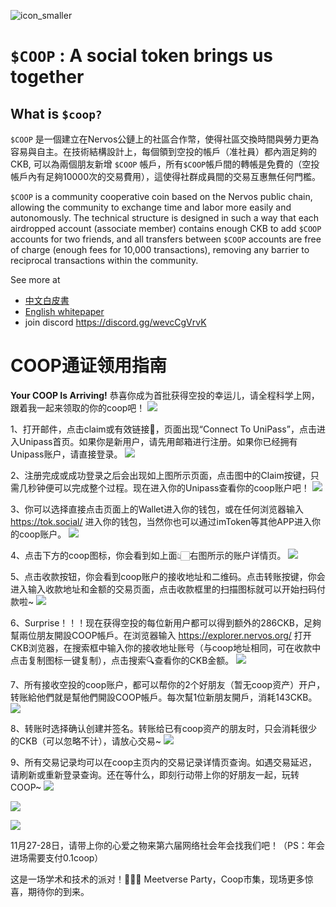 
![icon_smaller](https://user-images.githubusercontent.com/406686/139627049-eff3c35b-7e61-4469-a6b8-2a941ce0ae74.png)


# ```$COOP``` : A social token brings us together

## What is ```$coop?```
```$COOP``` 是一個建立在Nervos公鏈上的社區合作幣，使得社區交換時間與勞力更為容易與自主。在技術結構設計上，每個領到空投的帳戶（准社員）都內涵足夠的CKB, 可以為兩個朋友新增 ```$COOP``` 帳戶，所有```$COOP```帳戶間的轉帳是免費的（空投帳戶內有足夠10000次的交易費用），這使得社群成員間的交易互惠無任何門檻。

```$COOP``` is a community cooperative coin based on the Nervos public chain, allowing the community to exchange time and labor more easily and autonomously. The technical structure is designed in such a way that each airdropped account (associate member) contains enough CKB to add ```$COOP``` accounts for two friends, and all transfers between ```$COOP``` accounts are free of charge (enough fees for 10,000 transactions), removing any barrier to reciprocal transactions within the community.

See more at
* [中文白皮書](https://github.com/CAAINS/COOP/blob/main/Chinese_whitepaper.md)
*  [English whitepaper](https://github.com/CAAINS/COOP/blob/main/en_whitepapter.md)
*  join discord https://discord.gg/wevcCgVrvK

# COOP通证领用指南

**Your COOP Is Arriving!**
恭喜你成为首批获得空投的幸运儿，请全程科学上网，跟着我一起来领取的你的coop吧！
![](https://i.imgur.com/cpWHFIl.png)


1、打开邮件，点击claim或有效链接🔗，页面出现“Connect To UniPass”，点击进入Unipass首页。如果你是新用户，请先用邮箱进行注册。如果你已经拥有Unipass账户，请直接登录。
![](https://i.imgur.com/mRzrtYu.png)

2、注册完成或成功登录之后会出现如上图所示页面，点击图中的Claim按键，只需几秒钟便可以完成整个过程。现在进入你的Unipass查看你的coop账户吧！
![](https://i.imgur.com/U3TBK9j.png)

3、你可以选择直接点击页面上的Wallet进入你的钱包，或在任何浏览器输入 https://tok.social/ 进入你的钱包，当然你也可以通过imToken等其他APP进入你的coop账户。
![](https://i.imgur.com/BHBTHPx.png)


4、点击下方的coop图标，你会看到如上面👆🏻右图所示的账户详情页。
![](https://i.imgur.com/mk23cqj.png)


5、点击收款按钮，你会看到coop账户的接收地址和二维码。点击转账按键，你会进入输入收款地址和金额的交易页面，点击收款框里的扫描图标就可以开始扫码付款啦~
![](https://i.imgur.com/I87X7gt.png)

6、Surprise！！！现在获得空投的每位新用户都可以得到额外的286CKB，足夠幫兩位朋友開設COOP帳戶。在浏览器输入 https://explorer.nervos.org/ 打开CKB浏览器，在搜索框中输入你的接收地址账号（与coop地址相同，可在收款中点击复制图标一键复制），点击搜索🔍查看你的CKB金额。
![](https://i.imgur.com/27Qi4r1.png)


7、所有接收空投的coop账户，都可以帮你的2个好朋友（暂无coop资产）开户，转账給他們就是幫他們開設COOP帳戶。每次幫1位新朋友開戶，消耗143CKB。
![](https://i.imgur.com/UT9EnzZ.jpg)


8、转账时选择确认创建并签名。转账给已有coop资产的朋友时，只会消耗很少的CKB（可以忽略不计），请放心交易~
![](https://i.imgur.com/2MmXiEB.png)


9、所有交易记录均可以在coop主页内的交易记录详情页查询。如遇交易延迟，请刷新或重新登录查询。还在等什么，即刻行动带上你的好朋友一起，玩转COOP~
![](https://i.imgur.com/Q80DR0S.png)

![](https://i.imgur.com/lGn9KiO.png)

![](https://i.imgur.com/0hacCAI.png)

11月27-28日，请带上你的心爱之物来第六届网络社会年会找我们吧！（PS：年会进场需要支付0.1coop）

这是一场学术和技术的派对！🎉🎉🎉
Meetverse Party，Coop市集，现场更多惊喜，期待你的到来。
